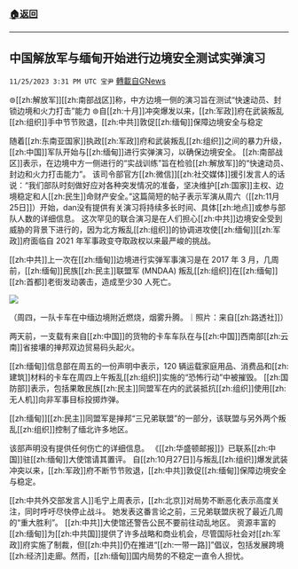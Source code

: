 ###  [:house:返回](README.md)
---


## 中国解放军与缅甸开始进行边境安全测试实弹演习
`11/25/2023 3:31 PM UTC 宝尹` [轉載自GNews](https://gnews.org/articles/2036672)

⊚[[zh:解放军]][[zh:南部战区]]称，中方边境一侧的演习旨在测试“快速动员、封锁边境和火力打击”能力
⊚自[[zh:十月]]冲突爆发以来，[[zh:军政]]府在武装叛乱[[zh:组织]]手中节节败退，[[zh:中共]]敦促[[zh:缅甸]]保障边境安全与稳定

随着[[zh:东南亚国家]]执政[[zh:军政]]府和武装叛乱[[zh:组织]]之间的暴力升级，[[zh:中国]]军队开始与[[zh:缅甸]]进行实弹演习，以确保边境安全。 [[zh:南部战区]]表示，在边境中方一侧进行的“实战训练”旨在检验[[zh:解放军]]的“快速动员、封边和火力打击能力”。 该司令部官方[[zh:微信]][[zh:社交媒体]]援引发言人的话说：“我们部队时刻做好应对各种突发情况的准备，坚决维护[[zh:国家]]主权、边境稳定和人[[zh:民生]]命财产安全。”这篇简短的帖子表示军演从周六（[[zh:11月25日]]）开始，dan没有提供有关演习将持续多长时间、具体[[zh:地点]]或参与部队人数的详细信息。
这次罕见的联合演习是在人们担心[[zh:中共]]边境安全受到威胁的背景下进行的，因为北方叛乱[[zh:组织]]的协调进攻使[[zh:缅甸]][[zh:军政]]府面临自 2021 年军事政变夺取政权以来最严峻的挑战。

[[zh:中共]]上一次在[[zh:缅甸]]边境进行实弹军事演习是在 2017 年 3 月，几周前，[[zh:缅甸]]民族[[zh:民主]]联盟军 (MNDAA) 叛乱[[zh:组织]]在[[zh:缅甸]][[zh:首都]]老街发动袭击，造成至少30 人死亡。

![](https://i.imgur.com/KsdSL1M.jpg)

（周四，一队卡车在中缅边境附近燃烧，烟雾升腾。｜照片：来自[[zh:路透社]]）

两天前，一支载有来自[[zh:中国]]的货物的卡车车队在与[[zh:中国]]西南部[[zh:云南]]省接壤的掸邦双边贸易码头起火。

[[zh:缅甸]]信息部在周五的一份声明中表示，120 辆运载家庭用品、消费品和[[zh:建筑]]材料的卡车在周四上午叛乱[[zh:组织]]实施的“恐怖行动”中被摧毁。 [[zh:国防部]]表示，包括果敢民族[[zh:民主]]同盟军在内的武装抵抗[[zh:组织]]使用[[zh:无人机]]向非军事目标投掷炸弹。

[[zh:缅甸]][[zh:民主]]同盟军是掸邦“三兄弟联盟”的一部分，该联盟与另外两个叛乱[[zh:组织]]控制了缅北许多地区。

该部声明没有提供任何伤亡的详细信息。
《[[zh:华盛顿邮报]]》已联系[[zh:中国]]驻[[zh:缅甸]]大使馆请其置评。 
自[[zh:10月27日]]与叛乱[[zh:组织]]爆发武装冲突以来，[[zh:军政]]府不断节节败退，[[zh:中共]]敦促[[zh:缅甸]]保障边境安全与稳定。

[[zh:中共外交部发言人]]毛宁上周表示，[[zh:北京]]对局势不断恶化表示高度关注，同时呼吁尽快停止战斗。 她发表这番言论之前，三兄弟联盟庆祝了最近几周的“重大胜利”。 [[zh:中共]]大使馆还警告公民不要前往动乱地区。
资源丰富的[[zh:缅甸]]为[[zh:中共国]]提供了许多战略和商业机会，尽管国际社会对[[zh:军政]]府实施了制裁，但[[zh:中共]]仍在推进“[[zh:一带一路]]”倡议，包括发展跨境[[zh:经济]]走廊。然而，[[zh:缅甸]]国内局势的不稳定一直令人担忧。




